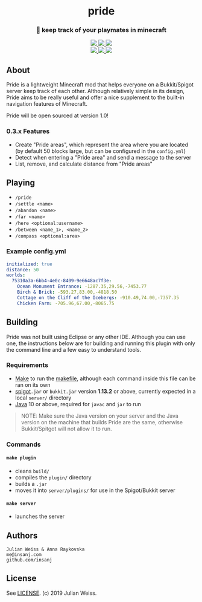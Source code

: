 <h1 align="center">pride</h1>
<h3 align="center">🦁  keep track of your playmates in minecraft</h3>


<p align="center">
  <a href="https://github.com/insanj/pride/releases">
    <img src="https://img.shields.io/github/release/insanj/pride.svg" />
  </a>
 
  <a href="https://github.com/insanj/pride/">
    <img src="https://img.shields.io/github/languages/code-size/insanj/pride.svg" />
  </a>
  
  <a href="https://github.com/insanj/pride/blob/master/LICENSE">
    <img src="https://img.shields.io/github/license/insanj/pride.svg" />
  </a>
  
  <br/>
  
  <a href="https://jdk.java.net/">
    <img src="https://img.shields.io/badge/java-10.0.2-red.svg" />
  </a>
  
  <a href="https://getbukkit.org/download/craftbukkit">
    <img src="https://img.shields.io/badge/bukkit-1.13.2-orange.svg" />
  </a>
  
  <a href="https://www.spigotmc.org/resources/pride.64859/">
    <img src="https://img.shields.io/badge/🚀-Download%20on%20spigotmc.org-blue.svg" />
  </a>
</p>

## About

Pride is a lightweight Minecraft mod that helps everyone on a Bukkit/Spigot server keep track of each other. Although relatively simple in its design, Pride aims to be really useful and offer a nice supplement to the built-in navigation features of Minecraft.

Pride will be open sourced at version 1.0!

### 0.3.x Features

- Create "Pride areas", which represent the area where you are located (by default 50 blocks large, but can be configured in the `config.yml`)
- Detect when entering a "Pride area" and send a message to the server
- List, remove, and calculate distance from "Pride areas"

## Playing

- `/pride`
- `/settle <name>`
- `/abandon <name>`
- `/far <name>`
- `/here <optional:username>`
- `/between <name_1>, <name_2>`
- `/compass <optional:area>`

### Example config.yml
```YAML
initialized: true
distance: 50
worlds:
  75310a3a-6bb4-4e0c-8409-9e6648ac7f3e:
    Ocean Monument Entrance: -1287.35,29.56,-7453.77
    Birch & Brick: -593.27,83.00,-4818.50
    Cottage on the Cliff of the Icebergs: -910.49,74.00,-7357.35
    Chicken Farm: -705.96,67.00,-8065.75
```

## Building

Pride was not built using Eclipse or any other IDE. Although you can use one, the instructions below are for building and running this plugin with only the command line and a few easy to understand tools.

### Requirements

- [Make](https://www.gnu.org/software/make/#download) to run the [makefile](https://github.com/insanj/pride/blob/master/makefile), although each command inside this file can be ran on its own
- [spigot](https://getbukkit.org/download/spigot)`.jar` or `bukkit.jar` version **1.13.2** or above, currently expected in a local `server/` directory
- [Java](https://www.oracle.com/technetwork/java/javase/downloads/index.html) 10 or above, required for `javac` and `jar` to run

> NOTE: Make sure the Java version on your server and the Java version on the machine that builds Pride are the same, otherwise Bukkit/Spitgot will not allow it to run.

### Commands

#### `make plugin`
- cleans `build/`
- compiles the `plugin/` directory
- builds a `.jar`
- moves it into `server/plugins/` for use in the Spigot/Bukkit server

#### `make server`
- launches the server 

## Authors

```
Julian Weiss & Anna Raykovska
me@insanj.com
github.com/insanj
```

## License

See [LICENSE](https://github.com/insanj/pride/blob/master/LICENSE). (c) 2019 Julian Weiss.

